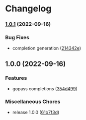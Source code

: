 # Changelog

### [1.0.1](https://github.com/joke/zim-gopass/compare/v1.0.0...v1.0.1) (2022-09-16)


### Bug Fixes

* completion generation ([214342e](https://github.com/joke/zim-gopass/commit/214342e86a91d7ae33a318dcd9dfee7156709089))

## 1.0.0 (2022-09-16)


### Features

* gopass completions ([354d499](https://github.com/joke/zim-gopass/commit/354d499fcb857ab60885a265d29ad8452bf927fe))


### Miscellaneous Chores

* release 1.0.0 ([61b7f3d](https://github.com/joke/zim-gopass/commit/61b7f3dbe506e798df1b55ade5ad61c46f76dd61))
